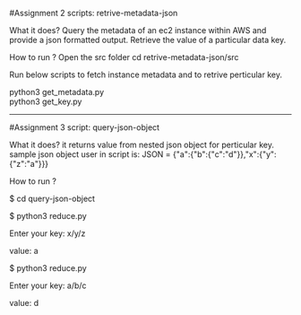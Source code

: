 #Assignment 2 scripts: retrive-metadata-json

What it does?
Query the metadata of an ec2 instance within AWS and provide a json formatted output.
Retrieve the value of a particular data key.

How to run ?
Open the src folder
cd retrive-metadata-json/src

Run below scripts to fetch instance metadata and to retrive perticular key. 

python3 get_metadata.py  
python3 get_key.py

-------------------------------------------------

#Assignment 3 script: query-json-object  

What it does? 
it returns value from nested json object for perticular key.
sample json object user in script is: 
JSON = {"a":{"b":{"c":"d"}},"x":{"y":{"z":"a"}}}

How to run ?

$ cd query-json-object

$ python3 reduce.py

Enter your key: x/y/z

value:  a

$ python3 reduce.py 

Enter your key: a/b/c

value:  d
 



